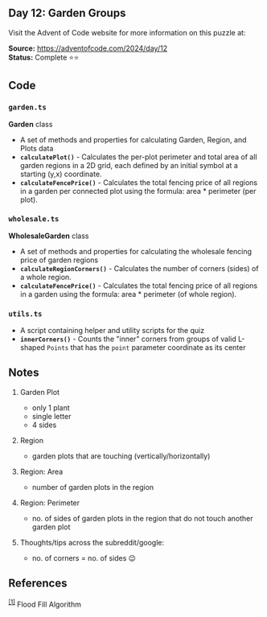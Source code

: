 ## Day 12: Garden Groups

Visit the Advent of Code website for more information on this puzzle at:

**Source:** https://adventofcode.com/2024/day/12<br>
**Status:** Complete ⭐⭐

## Code

### `garden.ts`

**Garden** class
- A set of methods and properties for calculating Garden, Region, and Plots data
- **`calculatePlot()`** - Calculates the per-plot perimeter and total area of all garden regions in a 2D grid, each defined by an initial symbol at a starting (y,x) coordinate.
- **`calculateFencePrice()`** - Calculates the total fencing price of all regions in a garden per connected plot using the formula: area * perimeter (per plot).

### `wholesale.ts`

**WholesaleGarden** class
- A set of methods and properties for calculating the wholesale fencing price of garden regions
- **`calculateRegionCorners()`** - Calculates the number of corners (sides) of a whole region.
- **`calculateFencePrice()`** - Calculates the total fencing price of all regions in a garden using the formula: area * perimeter (of whole region).

### `utils.ts`

- A script containing helper and utility scripts for the quiz
- **`innerCorners()`** - Counts the "inner" corners from groups of valid L-shaped `Points` that has the `point` parameter coordinate as its center


## Notes

1. Garden Plot
   - only 1 plant
   - single letter
   - 4 sides

2. Region
   - garden plots that are touching (vertically/horizontally)

3. Region: Area
   - number of garden plots in the region

4. Region: Perimeter
   - no. of sides of garden plots in the region that do not touch another garden plot

5. Thoughts/tips across the subreddit/google:
   - no. of corners = no. of sides 😉

## References

<sup>[[1]](https://en.wikipedia.org/wiki/Flood_fill)</sup> Flood Fill Algorithm
